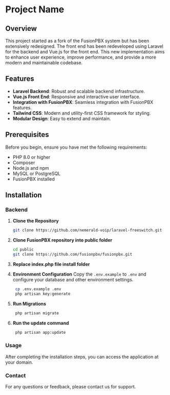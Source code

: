
# Project Name

## Overview

This project started as a fork of the FusionPBX system but has been extensively redesigned. The front end has been redeveloped using Laravel for the backend and Vue.js for the front end. This new implementation aims to enhance user experience, improve performance, and provide a more modern and maintainable codebase.

## Features

- **Laravel Backend**: Robust and scalable backend infrastructure.
- **Vue.js Front End**: Responsive and interactive user interface.
- **Integration with FusionPBX**: Seamless integration with FusionPBX features.
- **Tailwind CSS**: Modern and utility-first CSS framework for styling.
- **Modular Design**: Easy to extend and maintain.

## Prerequisites

Before you begin, ensure you have met the following requirements:

- PHP 8.0 or higher
- Composer
- Node.js and npm
- MySQL or PostgreSQL
- FusionPBX installed

## Installation

### Backend

1. **Clone the Repository**

   ```bash
   git clone https://github.com/nemerald-voip/laravel-freeswitch.git

2. **Clone FusionPBX repository into public folder**

   ```bash
   cd public
   git clone https://github.com/fusionpbx/fusionpbx.git
   
3. **Replace index.php file install folder**

4. **Environment Configuration**
   Copy the `.env.example` to `.env` and configure your database and other environment settings.

   ```bash
    cp .env.example .env
    php artisan key:generate

5. **Run Migrations**

   ```bash
    php artisan migrate

5. **Run the update command**

   ```bash
    php artisan app:update

### Usage
After completing the installation steps, you can access the application at your domain.

### Contact
For any questions or feedback, please contact us for support.



